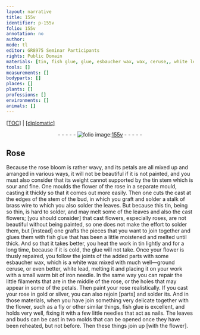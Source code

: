 ```yaml
---
layout: narrative
title: 155v
identifier: p-155v
folio: 155v
annotation: no
author:
mode: tl
editor: GR8975 Seminar Participants
rights: Public Domain
materials: [tin, fish glue, glue, esbaucher wax, wax, ceruse,, white lead,, iron, gold, silver]
tools: []
measurements: []
bodyparts: []
places: []
plants: []
professions: []
environments: []
animals: []
---
```


<p><a href="{{ site.baseurl }}/translation/">[TOC]</a> | <a href="{{ site.baseurl }}/texts/p-155v_tc/" target="_blank">[diplomatic]</a></p><div class="folio" align="center">- - - - - <a href="http://gallica.bnf.fr/ark:/12148/btv1b10500001g/f316.item.r=" target="_blank"><img src="https://cu-mkp.github.io/2017-workshop-edition/assets/photo-icon.png" alt="folio image: " style="display:inline-block; margin-bottom:-3px;"/>155v</a> - - - - - </div>  
  

## Rose

 
Because the rose bloom is rather wavy, and its petals are all mixed up and arranged in various ways, it will not be beautiful if it is not painted, and you must also consider that its weight cannot supported by the <span class="m">tin</span> stem which is sour and fine. One moulds the flower of the rose in a separate mould, casting it thickly so that it comes out more easily. Then one cuts the cast at the edges of the stem of the bud, in which you graft and solder a stalk of brass wire to which you also solder the leaves. But because this <span class="m">tin</span>, being so thin, is hard to solder, and may melt some of the leaves and also the cast flowers; [you should consider] that cast flowers, especially roses, are not beautiful without being painted, so one does not make the effort to solder them, but [instead] one grafts the pieces that you want to join together and glues them with <span class="m">fish glue</span> that has been a little moistened and melted until thick. And so that it takes better, you heat the work in <span class="m">tin</span> lightly and for a long time, because if it is cold, the <span class="m">glue</span> will not take. Once your flower is thusly repaired, you follow the joints of the added parts with some <span class="m">esbaucher wax</span>, which is a white <span class="m">wax</span> mixed with much well—ground <span class="m">ceruse,</span> or even better, <span class="m">white lead,</span> melting it and placing it on your work with a small warm bit of <span class="m">iron</span> needle. In the same way you can repair the little filaments that are in the middle of the rose, or the holes that may appear in some of the petals. Then paint your rose realistically. If you cast your rose in <span class="m">gold</span> or <span class="m">silver</span>, you can also rejoin [parts] and solder its. And in those materials, when you have join something very delicate together with the flower, such as a fly or other similar things, <span class="m">fish glue</span> is excellent, and holds very well, fixing it with a few little needles that act as nails. The leaves and buds can be cast in two molds that can be opened once they have been reheated, but not before. Then these things join up [with the flower].
 
